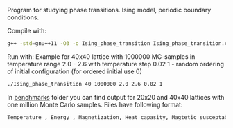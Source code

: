 Program for studying phase transitions.
Ising model, periodic boundary conditions.

Compile with:

```bash
g++ -std=gnu++11 -O3 -o Ising_phase_transition Ising_phase_transition.cpp
```

Run with:
Example for 40x40 lattice with 1000000 MC-samples in temperature range 2.0 - 2.6 with temperature step 0.02
1 - random ordering of initial configuration (for ordered initial use 0)
```bash
./Ising_phase_transition 40 1000000 2.0 2.6 0.02 1
```
In [benchmarks](/Project_4/src/phase_transition) folder you can find output for 20x20 and 40x40 lattices with one million Monte Carlo samples.
Files have following format: 

```bash
Temperature , Energy , Magnetization, Heat capasity, Magtetic susceptability
```
